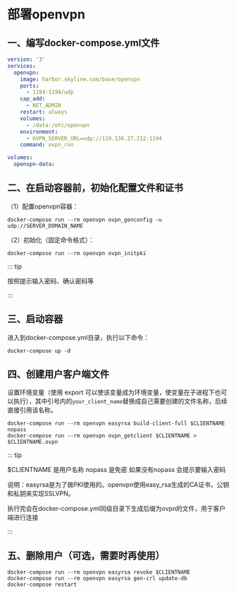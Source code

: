 # 部署openvpn

## 一、编写docker-compose.yml文件

```yaml
version: '3'
services:
  openvpn:
    image: harbor.skyline.com/base/openvpn
    ports:
      - 1194:1194/udp
    cap_add:
      - NET_ADMIN
    restart: always
    volumes:
      - /data:/etc/openvpn
    environment:
      - OVPN_SERVER_URL=udp://119.136.27.212:1194
    command: ovpn_run

volumes:
  openvpn-data:
```



## 二、在启动容器前，初始化配置文件和证书

（1）配置openvpn容器：

```shell
docker-compose run --rm openvpn ovpn_genconfig -u udp://SERVER_DOMAIN_NAME
```

（2）初始化（固定命令格式）：

```shell
docker-compose run --rm openvpn ovpn_initpki
```

::: tip

按照提示输入密码、确认密码等

:::



## 三、启动容器

进入到docker-compose.yml目录，执行以下命令：

```shell
docker-compose up -d
```



## 四、创建用户客户端文件

设置环境变量（使用 export 可以使该变量成为环境变量，使变量在子进程下也可以执行），其中引号内的`your_client_name`替换成自己需要创建的文件名称，后续直接引用该名称。

```shell
docker-compose run --rm openvpn easyrsa build-client-full $CLIENTNAME nopass
docker-compose run --rm openvpn ovpn_getclient $CLIENTNAME > $CLIENTNAME.ovpn
```

::: tip

$CLIENTNAME 是用户名称  nopass 是免密  如果没有nopass  会提示要输入密码

说明：easyrsa是为了做PKI使用的。openvpn使用easy_rsa生成的CA证书，公钥和私钥来实现SSLVPN。

执行完会在docker-compose.yml同级目录下生成后缀为ovpn的文件，用于客户端进行连接

:::



## 五、删除用户（可选，需要时再使用）

```shell
docker-compose run --rm openvpn easyrsa revoke $CLIENTNAME
docker-compose run --rm openvpn easyrsa gen-crl update-db
docker-compose restart
```

